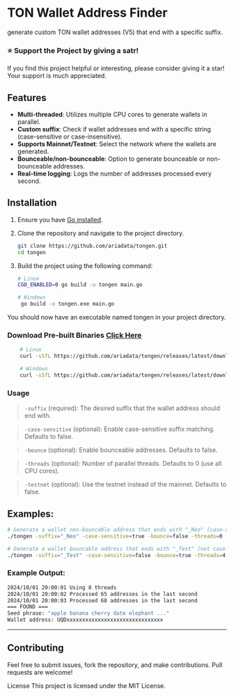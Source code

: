 # TON Wallet Address Finder

generate custom TON wallet addresses (V5) that end with a specific suffix.
### ⭐ Support the Project by giving a satr!

If you find this project helpful or interesting, please consider giving it a star! Your support is much appreciated.

## Features
- **Multi-threaded**: Utilizes multiple CPU cores to generate wallets in parallel.
- **Custom suffix**: Check if wallet addresses end with a specific string (case-sensitive or case-insensitive).
- **Supports Mainnet/Testnet**: Select the network where the wallets are generated.
- **Bounceable/non-bounceable**: Option to generate bounceable or non-bounceable addresses.
- **Real-time logging**: Logs the number of addresses processed every second.

## Installation

1. Ensure you have [Go installed](https://go.dev/doc/install).
2. Clone the repository and navigate to the project directory.
    ```bash
    git clone https://github.com/ariadata/tongen.git
    cd tongen
    ```

3. Build the project using the following command:

   ```bash
   # Linux
   CGO_ENABLED=0 go build -o tongen main.go

   # Windows
    go build -o tongen.exe main.go
    ```
You should now have an executable named tongen in your project directory.
### Download Pre-built Binaries [Click Here](https://github.com/ariadata/tongen/releases)
```bash
    # Linux 
    curl -sSfL https://github.com/ariadata/tongen/releases/latest/download/tongen-linux -o tongen && chmod +x tongen

    # Windows
    curl -sSfL https://github.com/ariadata/tongen/releases/latest/download/tongen-windows.exe -o tongen.exe
```
### Usage

> `-suffix` (required): The desired suffix that the wallet address should end with.

> `-case-sensitive` (optional): Enable case-sensitive suffix matching. Defaults to false.

> `-bounce` (optional): Enable bounceable addresses. Defaults to false.

> `-threads` (optional): Number of parallel threads. Defaults to 0 (use all CPU cores).

> `-testnet` (optional): Use the testnet instead of the mainnet. Defaults to false.

## Examples:
```bash
# Generate a wallet non-bouncable address that ends with "_Neo" (case-sensitive) using all CPU cores on the mainnet
./tongen -suffix="_Neo" -case-sensitive=true -bounce=false -threads=0 -testnet=false

# Generate a wallet bouncable address that ends with "_Test" (not case-insensitive) using 4 threads on testnet 
./tongen -suffix="_Test" -case-sensitive=false -bounce=true -threads=4 -testnet=false

```

### Example Output:
```bash
2024/10/01 20:00:01 Using 8 threads
2024/10/01 20:00:02 Processed 65 addresses in the last second
2024/10/01 20:00:03 Processed 68 addresses in the last second
=== FOUND ===
Seed phrase: "apple banana cherry date elephant ..."
Wallet address: UQDxxxxxxxxxxxxxxxxxxxxxxxxxxxxxxx
```

-----

## Contributing
Feel free to submit issues, fork the repository, and make contributions. Pull requests are welcome!

License
This project is licensed under the MIT License.
